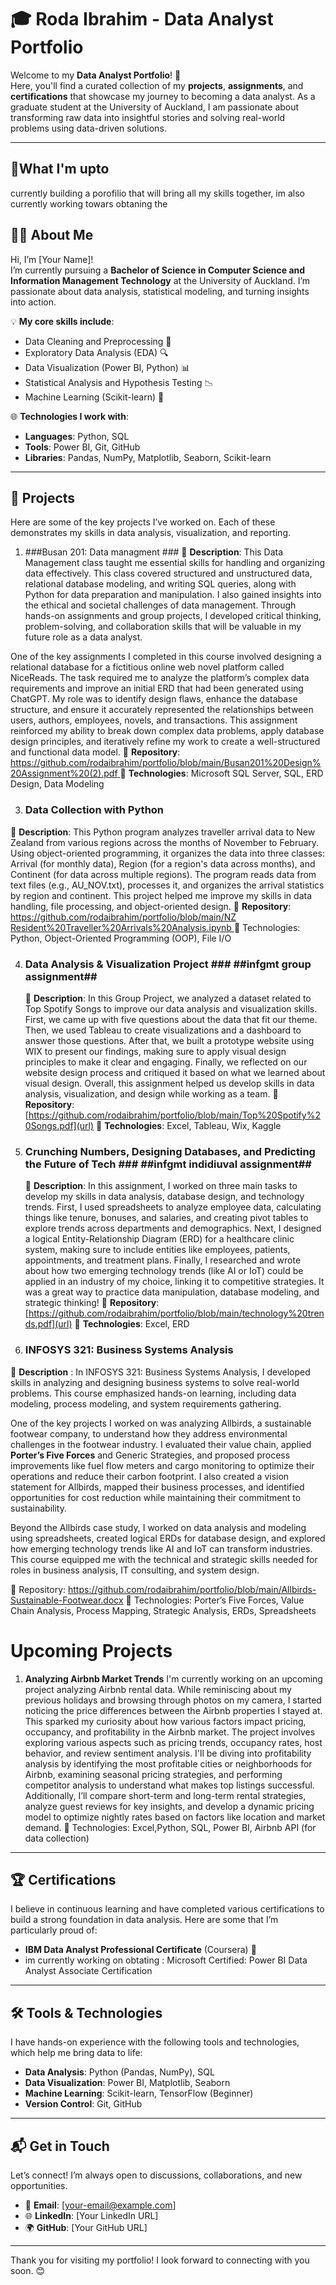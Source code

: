 # 🎓 Roda Ibrahim - Data Analyst Portfolio

Welcome to my **Data Analyst Portfolio**! 🚀  
Here, you'll find a curated collection of my **projects**, **assignments**, and **certifications** that showcase my journey to becoming a data analyst. As a graduate student at the University of Auckland, I am passionate about transforming raw data into insightful stories and solving real-world problems using data-driven solutions.

---
## 🚀What I'm upto
currently building a porofilio that will bring all my skills together,
im also currently working towars obtaning the 

## 👩‍💻 About Me

Hi, I’m [Your Name]!  
I’m currently pursuing a **Bachelor of Science in Computer Science and Information Management Technology** at the University of Auckland. I’m passionate about data analysis, statistical modeling, and turning insights into action.

💡 **My core skills include**:
- Data Cleaning and Preprocessing 🧹
- Exploratory Data Analysis (EDA) 🔍
- Data Visualization (Power BI, Python) 📊
- Statistical Analysis and Hypothesis Testing 📉
- Machine Learning (Scikit-learn) 🤖

🌐 **Technologies I work with**:
- **Languages**: Python, SQL
- **Tools**: Power BI, Git, GitHub
- **Libraries**: Pandas, NumPy, Matplotlib, Seaborn, Scikit-learn

---

## 📂 Projects
Here are some of the key projects I’ve worked on. Each of these demonstrates my skills in data analysis, visualization, and reporting.

1. ###Busan 201: Data managment ###
📝 **Description**: This Data Management class taught me essential skills for handling and organizing data effectively. This class covered structured and unstructured data, relational database modeling, and writing SQL queries, along with Python for data preparation and manipulation. I also gained insights into the ethical and societal challenges of data management. Through hands-on assignments and group projects, I developed critical thinking, problem-solving, and collaboration skills that will be valuable in my future role as a data analyst.

One of the key assignments I completed in this course involved designing a relational database for a fictitious online web novel platform called NiceReads. The task required me to analyze the platform’s complex data requirements and improve an initial ERD that had been generated using ChatGPT. My role was to identify design flaws, enhance the database structure, and ensure it accurately represented the relationships between users, authors, employees, novels, and transactions. This assignment reinforced my ability to break down complex data problems, apply database design principles, and iteratively refine my work to create a well-structured and functional data model.
   📂 **Repository**:[ https://github.com/rodaibrahim/portfolio/blob/main/Busan201%20Design%20Assignment%20(2).pdf ](url)
   🔧 **Technologies**: Microsoft SQL Server, SQL, ERD Design, Data Modeling

3.  ### Data Collection with Python ###
   📝 **Description**: This Python program analyzes traveller arrival data to New Zealand from various regions across the months of November to February. Using object-oriented programming, it organizes the data into three classes: Arrival (for monthly data), Region (for a region's data across months), and Continent (for data across multiple regions). The program reads data from text files (e.g., AU_NOV.txt), processes it, and organizes the arrival statistics by region and continent. This project helped me improve my skills in data handling, file processing, and object-oriented design.
   📂 **Repository**: [https://github.com/rodaibrahim/portfolio/blob/main/NZ Resident%20Traveller%20Arrivals%20Analysis.ipynb ](url)
🔧 Technologies: Python, Object-Oriented Programming (OOP), File I/O

4. ### Data Analysis & Visualization Project ###   ##infgmt group assignment##
   📝 **Description**: In this Group Project, we analyzed a dataset related to Top Spotify Songs to improve our data analysis and visualization skills. First, we came up with five questions about the data that fit our theme. Then, we used Tableau to create visualizations and a dashboard to answer those questions. After that, we built a prototype website using WIX to present our findings, making sure to apply visual design principles to make it clear and engaging. Finally, we reflected on our website design process and critiqued it based on what we learned about visual design. Overall, this assignment helped us develop skills in data analysis, visualization, and design while working as a team.
   📂 **Repository**: [https://github.com/rodaibrahim/portfolio/blob/main/Top%20Spotify%20Songs.pdf](url)
   🔧 **Technologies**: Excel, Tableau, Wix, Kaggle
   
6. ### Crunching Numbers, Designing Databases, and Predicting the Future of Tech ###  ##infgmt indidiuval assignment##
   📝 **Description**: In this assignment, I worked on three main tasks to develop my skills in data analysis, database design, and technology trends. First, I used spreadsheets to analyze employee data, calculating things like tenure, bonuses, and salaries, and creating pivot tables to explore trends across departments and demographics. Next, I designed a logical Entity-Relationship Diagram (ERD) for a healthcare clinic system, making sure to include entities like employees, patients, appointments, and treatment plans. Finally, I researched and wrote about how two emerging technology trends (like AI or IoT) could be applied in an industry of my choice, linking it to competitive strategies. It was a great way to practice data manipulation, database modeling, and strategic thinking!
   📂 **Repository**: [https://github.com/rodaibrahim/portfolio/blob/main/technology%20trends.pdf](url)
   🔧 **Technologies**: Excel, ERD
7. ### INFOSYS 321: Business Systems Analysis ###
📝 **Description** : In INFOSYS 321: Business Systems Analysis, I developed skills in analyzing and designing business systems to solve real-world problems. This course emphasized hands-on learning, including data modeling, process modeling, and system requirements gathering.

One of the key projects I worked on was analyzing Allbirds, a sustainable footwear company, to understand how they address environmental challenges in the footwear industry. I evaluated their value chain, applied **Porter’s Five Forces** and Generic Strategies, and proposed process improvements like fuel flow meters and cargo monitoring to optimize their operations and reduce their carbon footprint. I also created a vision statement for Allbirds, mapped their business processes, and identified opportunities for cost reduction while maintaining their commitment to sustainability.

Beyond the Allbirds case study, I worked on data analysis and modeling using spreadsheets, created logical ERDs for database design, and explored how emerging technology trends like AI and IoT can transform industries. This course equipped me with the technical and strategic skills needed for roles in business analysis, IT consulting, and system design.

📂 Repository: https://github.com/rodaibrahim/portfolio/blob/main/Allbirds-Sustainable-Footwear.docx
🔧 Technologies: Porter’s Five Forces, Value Chain Analysis, Process Mapping, Strategic Analysis, ERDs, Spreadsheets
   
# Upcoming Projects
1. **Analyzing Airbnb Market Trends**
   I'm currently working on an upcoming project analyzing Airbnb rental data. While reminiscing about my previous holidays and browsing through photos on my camera, I started noticing the price differences between the Airbnb properties I stayed at. This sparked my curiosity about how various factors impact pricing, occupancy, and profitability in the Airbnb market. The project involves exploring various aspects such as pricing trends, occupancy rates, host behavior, and review sentiment analysis. I'll be diving into profitability analysis by identifying the most profitable cities or neighborhoods for Airbnb, examining seasonal pricing strategies, and performing competitor analysis to understand what makes top listings successful. Additionally, I’ll compare short-term and long-term rental strategies, analyze guest reviews for key insights, and develop a dynamic pricing model to optimize nightly rates based on factors like location and market demand.
🔧 Technologies: Excel,Python, SQL, Power BI, Airbnb API (for data collection)


---

## 🏆 Certifications

I believe in continuous learning and have completed various certifications to build a strong foundation in data analysis. Here are some that I’m particularly proud of:

- **IBM Data Analyst Professional Certificate** (Coursera) 📜         
- im currently working on obtating : Microsoft Certified: Power BI Data Analyst Associate Certification

---

## 🛠️ Tools & Technologies

I have hands-on experience with the following tools and technologies, which help me bring data to life:

- **Data Analysis**: Python (Pandas, NumPy), SQL
- **Data Visualization**: Power BI, Matplotlib, Seaborn
- **Machine Learning**: Scikit-learn, TensorFlow (Beginner)
- **Version Control**: Git, GitHub

---

## 📬 Get in Touch

Let’s connect! I’m always open to discussions, collaborations, and new opportunities.

- 📧 **Email**: [your-email@example.com]
- 🌐 **LinkedIn**: [Your LinkedIn URL]
- 🌍 **GitHub**: [Your GitHub URL]

---

Thank you for visiting my portfolio! I look forward to connecting with you soon. 😊
